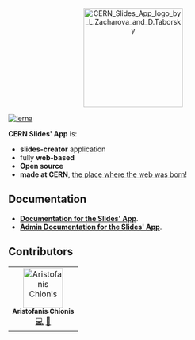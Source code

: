 <div align="center">
  <img src="https://slides-backend.web.cern.ch/public/Slides-S.png" alt="CERN_Slides_App_logo_by_L.Zacharova_and_D.Taborsky" width="200" />
</div>

[![lerna](https://img.shields.io/badge/maintained%20with-lerna-cc00ff.svg)](https://lerna.js.org/)

**CERN Slides' App** is:
 * **slides-creator** application
 * fully **web-based**
 * **Open source**
 * **made at CERN**, [the place where the web was born](https://home.cern/science/computing/birth-web)!

## Documentation

- [**Documentation for the Slides' App**](https://slides.docs.cern.ch/).
- [**Admin Documentation for the Slides' App**](https://slides-admin.docs.cern.ch/).
<!-- - [Overview](docs/general): A short overview of the functionality. -->

## Contributors

<!-- ALL-CONTRIBUTORS-LIST:START -->
<!-- prettier-ignore -->
<table><tr><td align="center"><a href="https://aristofanischionis.github.io/"><img src="https://avatars.githubusercontent.com/aristofanischionis" width="80px;" alt="Aristofanis Chionis"/><br /><sub><b>Aristofanis Chionis</b></sub></a><br /><a href="https://github.com/aristofanischionis/slides/commits?author=aristofanischionis" title="Code">💻</a> <a href="https://github.com/aristofanischionis/slides/commits?author=aristofanischionis" title="Documentation">📖</a></td></tr></table>
<!-- ALL-CONTRIBUTORS-LIST:END -->
